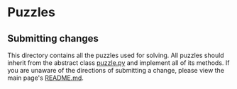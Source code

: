 # Puzzles
## Submitting changes
This directory contains all the puzzles used for solving. All puzzles should inherit from the abstract class [puzzle.py](puzzle.py) and implement all of its methods. If you are unaware of the directions of submitting a change, please view the main page's [README.md](../README.md).
